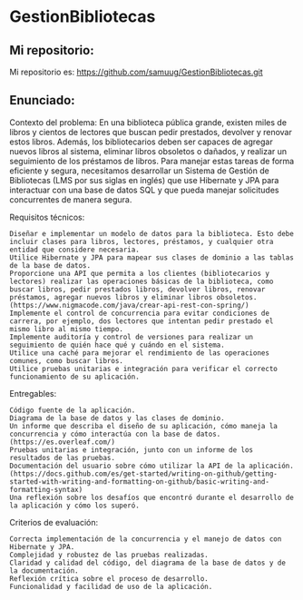 # GestionBibliotecas

## Mi repositorio:

Mi repositorio es: https://github.com/samuug/GestionBibliotecas.git

## Enunciado:

Contexto del problema: En una biblioteca pública grande, existen miles de libros y cientos de lectores que buscan pedir prestados, devolver y renovar estos libros. Además, los bibliotecarios deben ser capaces de agregar nuevos libros al sistema, eliminar libros obsoletos o dañados, y realizar un seguimiento de los préstamos de libros. Para manejar estas tareas de forma eficiente y segura, necesitamos desarrollar un Sistema de Gestión de Bibliotecas (LMS por sus siglas en inglés) que use Hibernate y JPA para interactuar con una base de datos SQL y que pueda manejar solicitudes concurrentes de manera segura.

Requisitos técnicos:

    Diseñar e implementar un modelo de datos para la biblioteca. Esto debe incluir clases para libros, lectores, préstamos, y cualquier otra entidad que considere necesaria.
    Utilice Hibernate y JPA para mapear sus clases de dominio a las tablas de la base de datos.
    Proporcione una API que permita a los clientes (bibliotecarios y lectores) realizar las operaciones básicas de la biblioteca, como buscar libros, pedir prestados libros, devolver libros, renovar préstamos, agregar nuevos libros y eliminar libros obsoletos.(https://www.nigmacode.com/java/crear-api-rest-con-spring/)
    Implemente el control de concurrencia para evitar condiciones de carrera, por ejemplo, dos lectores que intentan pedir prestado el mismo libro al mismo tiempo.
    Implemente auditoría y control de versiones para realizar un seguimiento de quién hace qué y cuándo en el sistema.
    Utilice una caché para mejorar el rendimiento de las operaciones comunes, como buscar libros.
    Utilice pruebas unitarias e integración para verificar el correcto funcionamiento de su aplicación.

Entregables:

    Código fuente de la aplicación.
    Diagrama de la base de datos y las clases de dominio.
    Un informe que describa el diseño de su aplicación, cómo maneja la concurrencia y cómo interactúa con la base de datos.(https://es.overleaf.com/)
    Pruebas unitarias e integración, junto con un informe de los resultados de las pruebas.
    Documentación del usuario sobre cómo utilizar la API de la aplicación.(https://docs.github.com/es/get-started/writing-on-github/getting-started-with-writing-and-formatting-on-github/basic-writing-and-formatting-syntax)
    Una reflexión sobre los desafíos que encontró durante el desarrollo de la aplicación y cómo los superó.

Criterios de evaluación:

    Correcta implementación de la concurrencia y el manejo de datos con Hibernate y JPA.
    Complejidad y robustez de las pruebas realizadas.
    Claridad y calidad del código, del diagrama de la base de datos y de la documentación.
    Reflexión crítica sobre el proceso de desarrollo.
    Funcionalidad y facilidad de uso de la aplicación.

